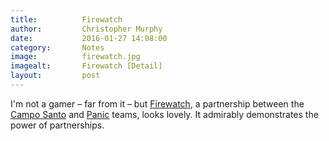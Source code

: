 ```yaml
---
title:			Firewatch
author:			Christopher Murphy
date:			2016-01-27 14:08:00
category: 		Notes
image:			firewatch.jpg
imagealt:		Firewatch [Detail]
layout:			post
---
```



I'm not a gamer – far from it – but [Firewatch][01], a partnership between the [Campo Santo][02] and [Panic][03] teams, looks lovely. It admirably demonstrates the power of partnerships.


[01]: http://www.firewatchgame.com "Firewatch"
[02]: http://www.camposanto.com "Campo Santo is a small but scrappy video game studio in San Francisco. We're making a game called Firewatch."
[03]: http://www.panic.com "Shockingly Good Software"